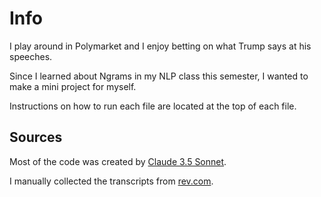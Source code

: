 # Info
I play around in Polymarket and I enjoy betting on what Trump says at his speeches. 

Since I learned about Ngrams in my NLP class this semester, I wanted to make a mini project for myself. 

Instructions on how to run each file are located at the top of each file. 

## Sources
Most of the code was created by [Claude 3.5 Sonnet](https://claude.ai). 

I manually collected the transcripts from [rev.com](https://www.rev.com/blog/transcript-category/donald-trump-transcripts).
